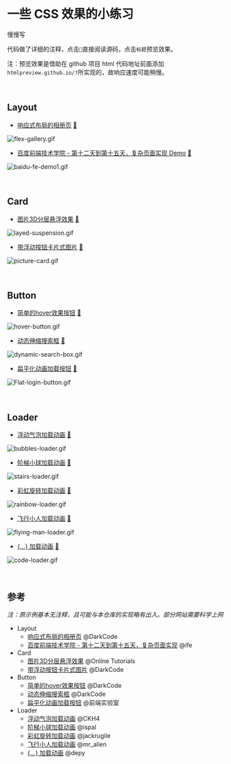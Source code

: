# 一些 CSS 效果的小练习

慢慢写

代码做了详细的注释，点击`📃`直接阅读源码，点击`标题`预览效果。

注：预览效果是借助在 github 项目 html 代码地址前面添加`htmlpreview.github.io/?`所实现的，故响应速度可能稍慢。

<br/>

## Layout

- [响应式布局的相册页](http://htmlpreview.github.io/?https://github.com/ceynri/front-end-practice/blob/master/layout/FlexGallery/flex-gallery.html) [📃](layout/FlexGallery/)

![flex-gallery.gif](https://i.loli.net/2019/10/20/ZdIhac731tEyQYW.gif)

- [百度前端技术学院 - 第十二天到第十五天，复杂页面实现 Demo](http://htmlpreview.github.io/?https://github.com/ceynri/front-end-practice/blob/master/layout/BaiduFE-day12-15/index.html) [📃](layout/BaiduFE-day12-15/)

![baidu-fe-demo1.gif](https://i.loli.net/2019/10/21/NvpSAsb8xj1qGe3.gif)

<br/>

## Card

- [图片3D分层悬浮效果](http://htmlpreview.github.io/?https://github.com/ceynri/front-end-practice/blob/master/card/SuspendedLayer/suspended-layer.html) [📃](card/SuspendedLayer/)

![layed-suspension.gif](https://i.loli.net/2019/10/13/DU6VlXijBgbqsyt.gif)

- [带浮动按钮卡片式图片](http://htmlpreview.github.io/?https://github.com/ceynri/front-end-practice/blob/master/card/PictureCard/picture-card.html) [📃](card/PictureCard/)

![picture-card.gif](https://i.loli.net/2019/10/19/qBlTefQOL29on1V.gif)

<br/>

## Button

- [简单的hover效果按钮](http://htmlpreview.github.io/?https://github.com/ceynri/front-end-practice/blob/master/button/HoverButton/hover-button.html) [📃](button/HoverButton/)

![hover-button.gif](https://i.loli.net/2019/11/12/TjUqz7CQA8SRpgh.gif)

- [动态伸缩搜索框](http://htmlpreview.github.io/?https://github.com/ceynri/front-end-practice/blob/master/button/DynamicSearchBox/dynamic-search-box.html) [📃](button/DynamicSearchBox/)

![dynamic-search-box.gif](https://i.loli.net/2019/10/19/ZfNIvq1BOueShAr.gif)

- [扁平化动画加载按钮](http://htmlpreview.github.io/?https://github.com/ceynri/front-end-practice/blob/master/button/FlatLoginButton/flat-login-button.html) [📃](button/FlatLoginButton/)

![Flat-login-button.gif](https://i.loli.net/2019/10/20/oPTvAXkMOD41QwV.gif)

<br/>

## Loader

- [浮动气泡加载动画](http://htmlpreview.github.io/?https://github.com/ceynri/front-end-practice/blob/master/loader/BubblesLoader/bubbles-loader.html) [📃](loader/BubblesLoader)

![bubbles-loader.gif](https://i.loli.net/2019/10/13/Ezmo5FNUhQeVR7I.gif)

- [阶梯小球加载动画](http://htmlpreview.github.io/?https://github.com/ceynri/front-end-practice/blob/master/loader/StairsLoader/stairs-loader.html) [📃](loader/StairsLoader)

![stairs-loader.gif](https://i.loli.net/2019/10/13/MEXaYj7uDpPibsg.gif)

- [彩虹旋转加载动画](http://htmlpreview.github.io/?https://github.com/ceynri/front-end-practice/blob/master/loader/RainbowLoader/rainbow-loader.html) [📃](loader/RainbowLoader)

![rainbow-loader.gif](https://i.loli.net/2019/10/13/Yo4xgtRiUBjQNIK.gif)

- [飞行小人加载动画](http://htmlpreview.github.io/?https://github.com/ceynri/front-end-practice/blob/master/loader/FlyingManLoader/flying-man-loader.html) [📃](loader/FlyingManLoader)

![flying-man-loader.gif](https://i.loli.net/2019/10/13/CFUw3xBz7vtiRJD.gif)

- [{...} 加载动画](http://htmlpreview.github.io/?https://github.com/ceynri/front-end-practice/blob/master/loader/CodeLoader/code-loader.html) [📃](loader/CodeLoader)

![code-loader.gif](https://i.loli.net/2019/10/13/fYPXKIgv1mF4srD.gif)

<br/>

## 参考

*注：原示例基本无注释，且可能与本仓库的实现略有出入。部分网站需要科学上网*

- Layout
  - [响应式布局的相册页](https://www.youtube.com/watch?v=mkqRpPdnggw) @DarkCode
  - [百度前端技术学院 - 第十二天到第十五天，复杂页面实现](http://ife.baidu.com/course/detail/id/44) @ife
- Card
  - [图片3D分层悬浮效果](https://www.youtube.com/watch?v=WF68FcI21es) @Online Tutorials
  - [带浮动按钮卡片式图片](https://www.youtube.com/watch?v=b8e6D7oBf4g) @DarkCode
- Button
  - [简单的hover效果按钮](https://www.youtube.com/watch?v=MLfAW55_4cY) @DarkCode
  - [动态伸缩搜索框](https://www.youtube.com/watch?v=v1PeTDrw6OY) @DarkCode
  - [扁平化动画加载按钮](https://www.bilibili.com/video/av58709312) @前端实验室
- Loader
  - [浮动气泡加载动画](https://codepen.io/CKH4/pen/ZGNyep/) @CKH4
  - [阶梯小球加载动画](http://codepen.io/ispal/pen/mVaaJe/) @ispal
  - [彩虹旋转加载动画](https://codepen.io/jackrugile/pen/JddmaX/) @jackrugile
  - [飞行小人加载动画](https://codepen.io/mr_alien/pen/FDLjg) @mr_alien
  - [{...} 加载动画](http://codepen.io/depy/pen/Gqtwv/) @depy

<br/>
